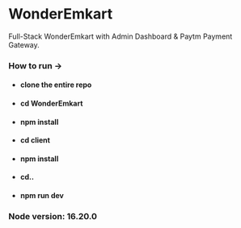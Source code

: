 # WonderEmkart
Full-Stack WonderEmkart with Admin Dashboard & Paytm Payment Gateway.

### How to run ->

- #### clone the entire repo
- #### cd WonderEmkart
- #### npm install
- #### cd client
- #### npm install
- #### cd..
- #### npm run dev

### Node version: 16.20.0